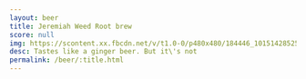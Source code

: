```yaml
---
layout: beer
title: Jeremiah Weed Root brew
score: null
img: https://scontent.xx.fbcdn.net/v/t1.0-0/p480x480/184446_10151428525538745_507755493_n.jpg?oh=f672e5360df9492a6292a3bf853dd6d7&oe=587BD506
desc: Tastes like a ginger beer. But it\'s not
permalink: /beer/:title.html
---
```

